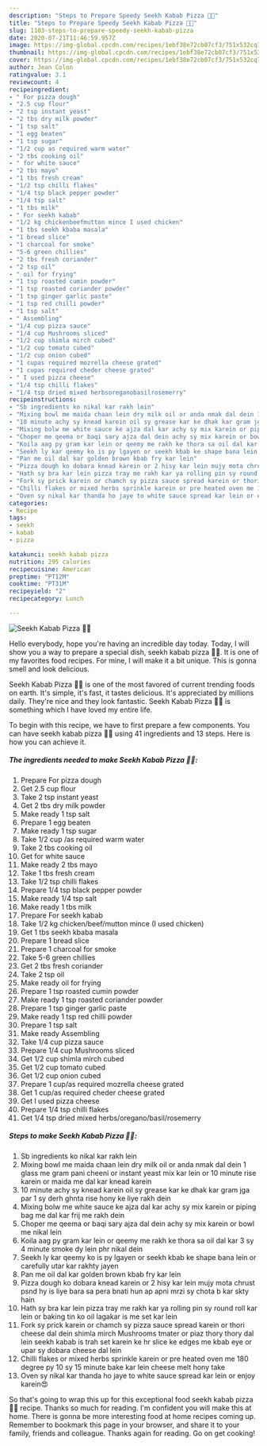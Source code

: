 ```yaml
---
description: "Steps to Prepare Speedy Seekh Kabab Pizza 🍕😍"
title: "Steps to Prepare Speedy Seekh Kabab Pizza 🍕😍"
slug: 1103-steps-to-prepare-speedy-seekh-kabab-pizza
date: 2020-07-21T11:46:59.957Z
image: https://img-global.cpcdn.com/recipes/1ebf38e72cb07cf3/751x532cq70/seekh-kabab-pizza-🍕😍-recipe-main-photo.jpg
thumbnail: https://img-global.cpcdn.com/recipes/1ebf38e72cb07cf3/751x532cq70/seekh-kabab-pizza-🍕😍-recipe-main-photo.jpg
cover: https://img-global.cpcdn.com/recipes/1ebf38e72cb07cf3/751x532cq70/seekh-kabab-pizza-🍕😍-recipe-main-photo.jpg
author: Jean Colon
ratingvalue: 3.1
reviewcount: 4
recipeingredient:
- " For pizza dough"
- "2.5 cup flour"
- "2 tsp instant yeast"
- "2 tbs dry milk powder"
- "1 tsp salt"
- "1 egg beaten"
- "1 tsp sugar"
- "1/2 cup as required warm water"
- "2 tbs cooking oil"
- " for white sauce"
- "2 tbs mayo"
- "1 tbs fresh cream"
- "1/2 tsp chilli flakes"
- "1/4 tsp black pepper powder"
- "1/4 tsp salt"
- "1 tbs milk"
- " For seekh kabab"
- "1/2 kg chickenbeefmutton mince I used chicken"
- "1 tbs seekh kbaba masala"
- "1 bread slice"
- "1 charcoal for smoke"
- "5-6 green chillies"
- "2 tbs fresh coriander"
- "2 tsp oil"
- " oil for frying"
- "1 tsp roasted cumin powder"
- "1 tsp roasted coriander powder"
- "1 tsp ginger garlic paste"
- "1 tsp red chilli powder"
- "1 tsp salt"
- " Assembling"
- "1/4 cup pizza sauce"
- "1/4 cup Mushrooms sliced"
- "1/2 cup shimla mirch cubed"
- "1/2 cup tomato cubed"
- "1/2 cup onion cubed"
- "1 cupas required mozrella cheese grated"
- "1 cupas required cheder cheese grated"
- " I used pizza cheese"
- "1/4 tsp chilli flakes"
- "1/4 tsp dried mixed herbsoreganobasilrosemerry"
recipeinstructions:
- "Sb ingredients ko nikal kar rakh lein"
- "Mixing bowl me maida chaan lein dry milk oil or anda nmak dal dein 1 glass me gram pani cheeni or instant yeast mix kar lein or 10 minute rise karein or maida me dal kar knead karein"
- "10 minute achy sy knead karein oil sy grease kar ke dhak kar gram jga par 1 sy derh ghnta rise hony ke liye rakh dein"
- "Mixing bolw me white sauce ke ajza dal kar achy sy mix karein or piping bag me dal kar frij me rakh dein"
- "Choper me qeema or baqi sary ajza dal dein achy sy mix karein or bowl me nikal lein"
- "Koila aag py gram kar lein or qeemy me rakh ke thora sa oil dal kar 3 sy 4 minute smoke dy lein phr nikal dein"
- "Seekh ly kar qeemy ko is py lgayen or seekh kbab ke shape bana lein or carefully utar kar rakhty jayen"
- "Pan me oil dal kar golden brown kbab fry kar lein"
- "Pizza dough ko dobara knead karein or 2 hisy kar lein mujy mota chrust psnd hy is liye bara sa pera bnati hun ap apni mrzi sy chota b kar skty hain"
- "Hath sy bra kar lein pizza tray me rakh kar ya rolling pin sy round roll kar lein or baking tin ko oil lagakar is me set kar lein"
- "Fork sy prick karein or chamch sy pizza sauce spread karein or thori cheese dal dein shimla mirch Mushrooms tmater or piaz thory thory dal lein seekh kabab is trah set karein ke hr slice ke edges me kbab eye or upar sy dobara cheese dal lein"
- "Chilli flakes or mixed herbs sprinkle karein or pre heated oven me 180 degree py 10 sy 15 minute bake kar lein cheese melt hony take"
- "Oven sy nikal kar thanda ho jaye to white sauce spread kar lein or enjoy karein😍"
categories:
- Recipe
tags:
- seekh
- kabab
- pizza

katakunci: seekh kabab pizza 
nutrition: 295 calories
recipecuisine: American
preptime: "PT12M"
cooktime: "PT31M"
recipeyield: "2"
recipecategory: Lunch

---
```



![Seekh Kabab Pizza 🍕😍](https://img-global.cpcdn.com/recipes/1ebf38e72cb07cf3/751x532cq70/seekh-kabab-pizza-🍕😍-recipe-main-photo.jpg)

Hello everybody, hope you're having an incredible day today. Today, I will show you a way to prepare a special dish, seekh kabab pizza 🍕😍. It is one of my favorites food recipes. For mine, I will make it a bit unique. This is gonna smell and look delicious.



Seekh Kabab Pizza 🍕😍 is one of the most favored of current trending foods on earth. It's simple, it's fast, it tastes delicious. It's appreciated by millions daily. They're nice and they look fantastic. Seekh Kabab Pizza 🍕😍 is something which I have loved my entire life.


To begin with this recipe, we have to first prepare a few components. You can have seekh kabab pizza 🍕😍 using 41 ingredients and 13 steps. Here is how you can achieve it.

<!--inarticleads1-->

##### The ingredients needed to make Seekh Kabab Pizza 🍕😍:

1. Prepare  For pizza dough
1. Get 2.5 cup flour
1. Take 2 tsp instant yeast
1. Get 2 tbs dry milk powder
1. Make ready 1 tsp salt
1. Prepare 1 egg beaten
1. Make ready 1 tsp sugar
1. Take 1/2 cup /as required warm water
1. Take 2 tbs cooking oil
1. Get  for white sauce
1. Make ready 2 tbs mayo
1. Take 1 tbs fresh cream
1. Take 1/2 tsp chilli flakes
1. Prepare 1/4 tsp black pepper powder
1. Make ready 1/4 tsp salt
1. Make ready 1 tbs milk
1. Prepare  For seekh kabab
1. Take 1/2 kg chicken/beef/mutton mince (I used chicken)
1. Get 1 tbs seekh kbaba masala
1. Prepare 1 bread slice
1. Prepare 1 charcoal for smoke
1. Take 5-6 green chillies
1. Get 2 tbs fresh coriander
1. Take 2 tsp oil
1. Make ready  oil for frying
1. Prepare 1 tsp roasted cumin powder
1. Make ready 1 tsp roasted coriander powder
1. Prepare 1 tsp ginger garlic paste
1. Make ready 1 tsp red chilli powder
1. Prepare 1 tsp salt
1. Make ready  Assembling
1. Take 1/4 cup pizza sauce
1. Prepare 1/4 cup Mushrooms sliced
1. Get 1/2 cup shimla mirch cubed
1. Get 1/2 cup tomato cubed
1. Get 1/2 cup onion cubed
1. Prepare 1 cup/as required mozrella cheese grated
1. Get 1 cup/as required cheder cheese grated
1. Get  I used pizza cheese
1. Prepare 1/4 tsp chilli flakes
1. Get 1/4 tsp dried mixed herbs/oregano/basil/rosemerry




<!--inarticleads2-->

##### Steps to make Seekh Kabab Pizza 🍕😍:

1. Sb ingredients ko nikal kar rakh lein
1. Mixing bowl me maida chaan lein dry milk oil or anda nmak dal dein 1 glass me gram pani cheeni or instant yeast mix kar lein or 10 minute rise karein or maida me dal kar knead karein
1. 10 minute achy sy knead karein oil sy grease kar ke dhak kar gram jga par 1 sy derh ghnta rise hony ke liye rakh dein
1. Mixing bolw me white sauce ke ajza dal kar achy sy mix karein or piping bag me dal kar frij me rakh dein
1. Choper me qeema or baqi sary ajza dal dein achy sy mix karein or bowl me nikal lein
1. Koila aag py gram kar lein or qeemy me rakh ke thora sa oil dal kar 3 sy 4 minute smoke dy lein phr nikal dein
1. Seekh ly kar qeemy ko is py lgayen or seekh kbab ke shape bana lein or carefully utar kar rakhty jayen
1. Pan me oil dal kar golden brown kbab fry kar lein
1. Pizza dough ko dobara knead karein or 2 hisy kar lein mujy mota chrust psnd hy is liye bara sa pera bnati hun ap apni mrzi sy chota b kar skty hain
1. Hath sy bra kar lein pizza tray me rakh kar ya rolling pin sy round roll kar lein or baking tin ko oil lagakar is me set kar lein
1. Fork sy prick karein or chamch sy pizza sauce spread karein or thori cheese dal dein shimla mirch Mushrooms tmater or piaz thory thory dal lein seekh kabab is trah set karein ke hr slice ke edges me kbab eye or upar sy dobara cheese dal lein
1. Chilli flakes or mixed herbs sprinkle karein or pre heated oven me 180 degree py 10 sy 15 minute bake kar lein cheese melt hony take
1. Oven sy nikal kar thanda ho jaye to white sauce spread kar lein or enjoy karein😍




So that's going to wrap this up for this exceptional food seekh kabab pizza 🍕😍 recipe. Thanks so much for reading. I'm confident you will make this at home. There is gonna be more interesting food at home recipes coming up. Remember to bookmark this page in your browser, and share it to your family, friends and colleague. Thanks again for reading. Go on get cooking!
